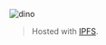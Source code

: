 ![dino](https://cloudflare-ipfs.com/ipfs/QmZMbpwFWbgDtzkBUk1dWzk739M5Lh1Kn4EAtceJPRX2Ld)

> Hosted with [IPFS](https://ipfs.io/).
